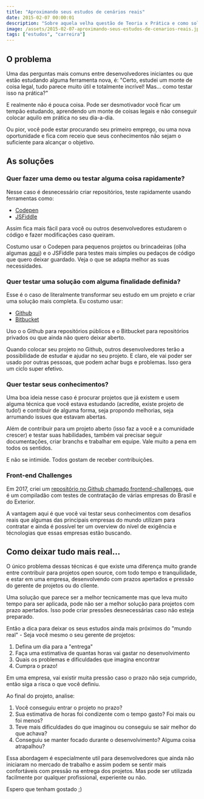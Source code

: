 ```yaml
---
title: "Aproximando seus estudos de cenários reais"
date: 2015-02-07 00:00:01
description: "Sobre aquela velha questão de Teoria x Prática e como solucionar isso"
image: /assets/2015-02-07-aproximando-seus-estudos-de-cenarios-reais.jpg
tags: ["estudos", "carreira"]
---
```


## O problema

Uma das perguntas mais comuns entre desenvolvedores iniciantes ou que estão estudando alguma ferramenta nova, é: "Certo, estudei um monte de coisa legal, tudo parece muito útil e totalmente incrível! Mas... como testar isso na prática?"

E realmente não é pouca coisa. Pode ser desmotivador você ficar um tempão estudando, aprendendo um monte de coisas legais e não conseguir colocar aquilo em prática no seu dia-a-dia.

Ou pior, você pode estar procurando seu primeiro emprego, ou uma nova oportunidade e fica com receio que seus conhecimentos não sejam o suficiente para alcançar o objetivo.

## As soluções

### Quer fazer uma demo ou testar alguma coisa rapidamente?

Nesse caso é desnecessário criar repositórios, teste rapidamente usando ferramentas como:

- [Codepen](http://codepen.io)
- [JSFiddle](https://jsfiddle.net)

Assim fica mais fácil para você ou outros desenvolvedores estudarem o código e fazer modificações caso queiram.

Costumo usar o Codepen para pequenos projetos ou brincadeiras (olha algumas [aqui](http://codepen.io/felipefialho)) e o JSFiddle para testes mais simples ou pedaços de código que quero deixar guardado. Veja o que se adapta melhor as suas necessidades.

### Quer testar uma solução com alguma finalidade definida?

Esse é o caso de literalmente transformar seu estudo em um projeto e criar uma solução mais completa. Eu costumo usar:

- [Github](https://github.com)
- [Bitbucket](https://bitbucket.org)

Uso o o Github para repositórios públicos e o Bitbucket para repositórios privados ou que ainda não quero deixar aberto.

Quando colocar seu projeto no Github, outros desenvolvedores terão a possibilidade de estudar e ajudar no seu projeto. E claro, ele vai poder ser usado por outras pessoas, que podem achar bugs e problemas. Isso gera um ciclo super efetivo.

### Quer testar seus conhecimentos?

Uma boa ideia nesse caso é procurar projetos que já existem e usem alguma técnica que você estava estudando (acredite, existe projeto de tudo!) e contribuir de alguma forma, seja propondo melhorias, seja arrumando issues que estavam abertas.

Além de contribuir para um projeto aberto (isso faz a você e a comunidade crescer) e testar suas habilidades, também vai precisar seguir documentações, criar branchs e trabalhar em equipe. Vale muito a pena em todos os sentidos.

E não se intimide. Todos gostam de receber contribuições.

### Front-end Challenges

Em 2017, criei um [repositório no Github chamado frontend-challenges](https://github.com/felipefialho/frontend-challenges), que é um compiladão com testes de contratação de várias empresas do Brasil e do Exterior.

A vantagem aqui é que você vai testar seus conhecimentos com desafios reais que algumas das principais empresas do mundo utilizam para contratar e ainda é possível ter um overview do nível de exigência e técnologias que essas empresas estão buscando.

## Como deixar tudo mais real...

O único problema dessas técnicas é que existe uma diferença muito grande entre contribuir para projetos open source, com todo tempo e tranquilidade, e estar em uma empresa, desenvolvendo com prazos apertados e pressão do gerente de projetos ou do cliente.

Uma solução que parece ser a melhor tecnicamente mas que leva muito tempo para ser aplicada, pode não ser a melhor solução para projetos com prazo apertados. Isso pode criar pressões desnecessárias caso não esteja preparado.

Então a dica para deixar os seus estudos ainda mais próximos do "mundo real" - Seja você mesmo o seu gerente de projetos:

1. Defina um dia para a "entrega"
2. Faça uma estimativa de quantas horas vai gastar no desenvolvimento
3. Quais os problemas e dificuldades que imagina encontrar
4. Cumpra o prazo!

Em uma empresa, vai existir muita pressão caso o prazo não seja cumprido, então siga a risca o que você definiu.

Ao final do projeto, analise:

1. Você conseguiu entrar o projeto no prazo?
2. Sua estimativa de horas foi condizente com o tempo gasto? Foi mais ou foi menos?
3. Teve mais dificuldades do que imaginou ou conseguiu se sair melhor do que achava?
4. Conseguiu se manter focado durante o desenvolvimento? Alguma coisa atrapalhou?

Essa abordagem é especialmente util para desenvolvedores que ainda não iniciaram no mercado de trabalho e assim podem se sentir mais confortáveis com pressão na entrega dos projetos. Mas pode ser utilizada facilmente por qualquer profissional, experiente ou não.

Espero que tenham gostado ;)

